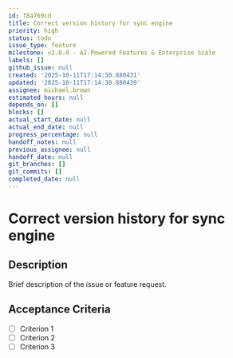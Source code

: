 ```yaml
---
id: f8a769cd
title: Correct version history for sync engine
priority: high
status: todo
issue_type: feature
milestone: v2.0.0 - AI-Powered Features & Enterprise Scale
labels: []
github_issue: null
created: '2025-10-11T17:14:30.880431'
updated: '2025-10-11T17:14:30.880439'
assignee: michael.brown
estimated_hours: null
depends_on: []
blocks: []
actual_start_date: null
actual_end_date: null
progress_percentage: null
handoff_notes: null
previous_assignee: null
handoff_date: null
git_branches: []
git_commits: []
completed_date: null
---
```


# Correct version history for sync engine

## Description

Brief description of the issue or feature request.

## Acceptance Criteria

- [ ] Criterion 1
- [ ] Criterion 2
- [ ] Criterion 3